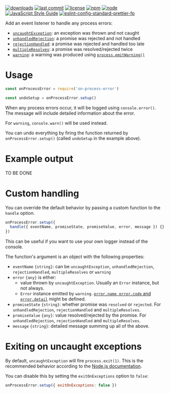 [![downloads](https://img.shields.io/npm/dt/on-process-error.svg?logo=npm)](https://www.npmjs.com/package/on-process-error) [![last commit](https://img.shields.io/github/last-commit/autoserver-org/on-process-error.svg?logo=github)](https://github.com/autoserver-org/on-process-error/graphs/contributors) [![license](https://img.shields.io/github/license/autoserver-org/on-process-error.svg?logo=github)](https://www.apache.org/licenses/LICENSE-2.0) [![npm](https://img.shields.io/npm/v/on-process-error.svg?logo=npm)](https://www.npmjs.com/package/on-process-error) [![node](https://img.shields.io/node/v/on-process-error.svg?logo=node.js)](#) [![JavaScript Style Guide](https://img.shields.io/badge/code_style-standard-brightgreen.svg?logo=javascript)](https://standardjs.com) [![eslint-config-standard-prettier-fp](https://img.shields.io/badge/eslint-config--standard--prettier--fp-green.svg?logo=eslint)](https://github.com/autoserver-org/eslint-config-standard-prettier-fp)

Add an event listener to handle any process errors:

- [`uncaughtException`](https://nodejs.org/api/process.html#process_event_uncaughtexception): an exception was thrown and not caught
- [`unhandledRejection`](https://nodejs.org/api/process.html#process_event_unhandledrejection): a promise was rejected and not handled
- [`rejectionHandled`](https://nodejs.org/api/process.html#process_event_rejectionhandled): a promise was rejected and handled too late
- [`multipleResolves`](https://nodejs.org/api/process.html#process_event_multipleresolves): a promise was resolved/rejected twice
- [`warning`](https://nodejs.org/api/process.html#process_event_warning): a warning was produced using [`process.emitWarning()`](https://nodejs.org/api/process.html#process_process_emitwarning_warning_options)

# Usage

<!-- eslint-disable no-unused-vars, node/no-missing-require,
import/no-unresolved, unicorn/filename-case, strict -->

```js
const onProcessError = require('on-process-error')

const undoSetup = onProcessError.setup()
```

When any process errors occur, it will be logged using `console.error()`.
The message will include detailed information about the error.

For `warning`, `console.warn()` will be used instead.

You can undo everything by firing the function returned by
`onProcessError.setup()` (called `undoSetup` in the example above).

# Example output

TO BE DONE

# Custom handling

You can override the default behavior by passing a custom function to the
`handle` option.

<!-- eslint-disable no-empty-function, no-unused-vars, node/no-missing-require,
import/no-unresolved, unicorn/filename-case, strict, no-undef -->

```js
onProcessError.setup({
  handle({ eventName, promiseState, promiseValue, error, message }) {},
})
```

This can be useful if you want to use your own logger instead of the console.

The function's argument is an object with the following properties:

- `eventName` `{string}`: can be `uncaughtException`, `unhandledRejection`,
  `rejectionHandled`, `multipleResolves` or `warning`
- `error` `{any}` is either:
  - value thrown by `uncaughtException`. Usually an `Error` instance, but not
    always.
  - `Error` instance emitted by `warning`.
    [`error.name`, `error.code` and `error.detail`](https://nodejs.org/api/process.html#process_event_warning)
    might be defined.
- `promiseState` `{string}`: whether promise was `resolved` or `rejected`.
  For `unhandledRejection`, `rejectionHandled` and `multipleResolves`.
- `promiseValue` `{any}`: value resolved/rejected by the promise.
  For `unhandledRejection`, `rejectionHandled` and `multipleResolves`.
- `message` `{string}`: detailed message summing up all of the above.

# Exiting on uncaught exceptions

By default, `uncaughtException` will fire `process.exit(1)`. This is the recommended behavior according to the
[Node.js documentation](https://nodejs.org/api/process.html#process_warning_using_uncaughtexception_correctly).

You can disable this by setting the `exitOnExceptions` option to `false`:

<!-- eslint-disable no-empty-function, no-unused-vars, node/no-missing-require,
import/no-unresolved, unicorn/filename-case, strict, no-undef -->

```js
onProcessError.setup({ exitOnExceptions: false })
```
